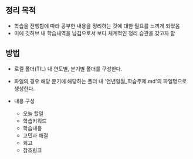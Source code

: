 ## 정리 목적

- 학습을 진행함에 따라 공부한 내용을 정리하는 것에 대한 필요를 느끼게 되었음
- 이에 깃허브 내 학습내역을 남김으로서 보다 체계적인 정리 습관을 갖고자 함

## 방법

- 로컬 폴더(TIL) 내 연도별, 분기별 폴더를 구성한다. 

- 파일의 경우 해당 분기에 해당하는 폴더 내  '연년일월_학습주제.md'의 파일명으로 생성한다. 

- 내용 구성
  - 오늘 할일 
  - 학습키워드 
  - 학습내용 
  - 고민과 해결
  - 회고  
  - 참조링크
